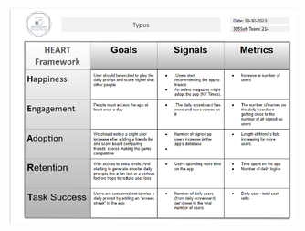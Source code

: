 ![google HEART grid for Typus](https://github.com/parkerdonahue/TypUs/blob/27-METRICS/src/Screenshot%202023-10-30%20132816.png)

